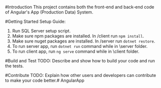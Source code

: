 #Introduction 
This project contains both the front-end and back-end code of Angular's App (Production  Data) System.

#Getting Started
Setup Guide:
1.  Run SQL Server setup script.
2.  Make sure npm packages are installed. In /client run ```npm install```.
3.  Make sure nuget packages are installed. In /server run ```dotnet restore```.
4.  To run server app, run ```dotnet run``` command while in \server folder. 
5.  To run client app, run ```ng serve``` command while in \client folder.

#Build and Test
TODO: Describe and show how to build your code and run the tests. 

#Contribute
TODO: Explain how other users and developers can contribute to make your code better.# AngularApp
